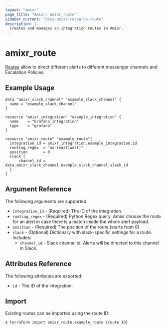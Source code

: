 ```yaml
---
layout: "amixr"
page_title: "Amixr: amixr_route"
sidebar_current: "docs-amixr-resource-route"
description: |-
  Creates and manages an integration routes in Amixr.
---
```


# amixr\_route

[Routes](https://api-docs.amixr.io/#routes) allow to direct different alerts to different messenger channels and Escalation Policies.

## Example Usage

```hcl
data "amixr_slack_channel" "example_slack_channel" {
  name = "example_slack_channel"
}

resource "amixr_integration" "example_integration" {
  name    = "Grafana Integration"
  type    = "grafana"
}

resource "amixr_route" "example_route"{ 
  integration_id = amixr_integration.example_integration.id
  routing_regex  = "us-(east|west)"
  position       = 0
  slack {
      channel_id = data.amixr_slack_channel.example_slack_channel.slack_id
  }
}
```

## Argument Reference

The following arguments are supported:

  * `integration_id` - (Required) The ID of the integration.
  * `routing_regex` - (Required) Python Regex query. Amixr choose the route for an alert in case there is a match inside the whole alert payload.
  * `position` - (Required) The position of the route (starts from 0)
  * `slack` - (Optional) Dictionary with slack-specific settings for a route. Includes:
    - `channel_id` - Slack channel id. Alerts will be directed to this channel in Slack.


## Attributes Reference

The following attributes are exported:

  * `id` - The ID of the integration.
  

## Import

Existing routes can be imported using the route ID:

```sh
$ terraform import amixr_route.example_route {route ID}
```

